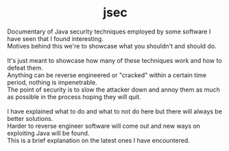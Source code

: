<h1 align="center">jsec</h1>
Documentary of Java security techniques employed by some software I have seen that I found interesting. <br>
Motives behind this we're to showcase what you shouldn't and should do.
<br><br>
It's just meant to showcase how many of these techniques work and how to defeat them. <br>
Anything can be reverse engineered or "cracked" within a certain time period, nothing is impenetrable. <br>
The point of security is to slow the attacker down and annoy them as much as possible in the process hoping they will quit.
<br><br>
I have explained what to do and what to not do here but there will always be better solutions. <br>
Harder to reverse engineer software will come out and new ways on exploiting Java will be found. <br>
This is a brief explanation on the latest ones I have encountered.
